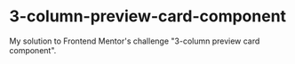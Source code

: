 # 3-column-preview-card-component
My solution to Frontend Mentor's challenge "3-column preview card component".
